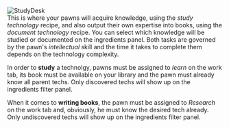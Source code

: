 ![StudyDesk](https://i.imgur.com/ZivxfT4.png)\
This is where your pawns will acquire knowledge, using the _study technology_ recipe, and also output their own expertise into books, using the _document technology_ recipe. You can select which knowledge will be studied or documented on the ingredients panel. Both tasks are governed by the pawn's _intellectual_ skill and the time it takes to complete them depends on the technology complexity.

In order to **study** a technolgy, pawns must be assigned to _learn_ on the work tab, its book must be available on your library and the pawn must already know all parent techs. Only discovered techs will show up on the ingredients filter panel. 

When it comes to **writing books**, the pawn must be assigned to _Research_ on the work tab and, obviously, he must know the desired tech already. Only undiscovered techs will show up on the ingredients filter panel.